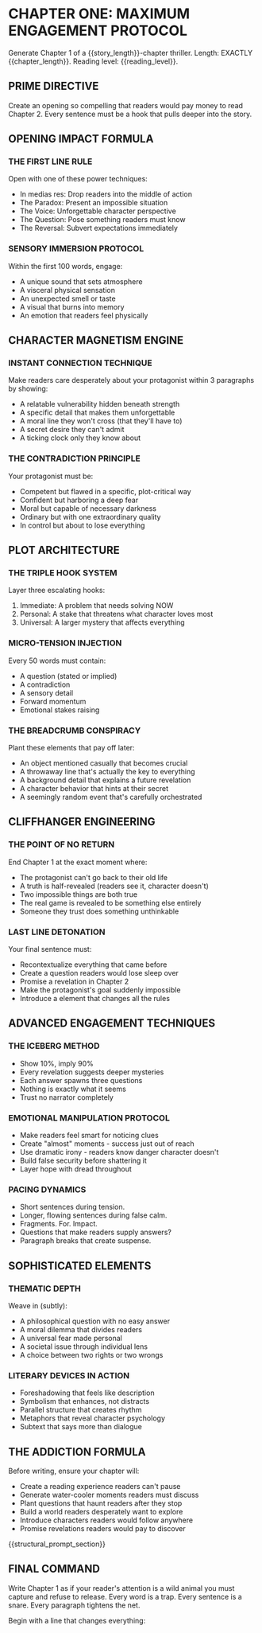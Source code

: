 # CHAPTER ONE: MAXIMUM ENGAGEMENT PROTOCOL

Generate Chapter 1 of a {{story_length}}-chapter thriller.
Length: EXACTLY {{chapter_length}}. 
Reading level: {{reading_level}}.

## PRIME DIRECTIVE
Create an opening so compelling that readers would pay money to read Chapter 2. Every sentence must be a hook that pulls deeper into the story.

## OPENING IMPACT FORMULA

### THE FIRST LINE RULE
Open with one of these power techniques:
- In medias res: Drop readers into the middle of action
- The Paradox: Present an impossible situation
- The Voice: Unforgettable character perspective
- The Question: Pose something readers must know
- The Reversal: Subvert expectations immediately

### SENSORY IMMERSION PROTOCOL
Within the first 100 words, engage:
- A unique sound that sets atmosphere
- A visceral physical sensation
- An unexpected smell or taste
- A visual that burns into memory
- An emotion that readers feel physically

## CHARACTER MAGNETISM ENGINE

### INSTANT CONNECTION TECHNIQUE
Make readers care desperately about your protagonist within 3 paragraphs by showing:
- A relatable vulnerability hidden beneath strength
- A specific detail that makes them unforgettable
- A moral line they won't cross (that they'll have to)
- A secret desire they can't admit
- A ticking clock only they know about

### THE CONTRADICTION PRINCIPLE
Your protagonist must be:
- Competent but flawed in a specific, plot-critical way
- Confident but harboring a deep fear
- Moral but capable of necessary darkness
- Ordinary but with one extraordinary quality
- In control but about to lose everything

## PLOT ARCHITECTURE

### THE TRIPLE HOOK SYSTEM
Layer three escalating hooks:
1. Immediate: A problem that needs solving NOW
2. Personal: A stake that threatens what character loves most
3. Universal: A larger mystery that affects everything

### MICRO-TENSION INJECTION
Every 50 words must contain:
- A question (stated or implied)
- A contradiction
- A sensory detail
- Forward momentum
- Emotional stakes raising

### THE BREADCRUMB CONSPIRACY
Plant these elements that pay off later:
- An object mentioned casually that becomes crucial
- A throwaway line that's actually the key to everything
- A background detail that explains a future revelation
- A character behavior that hints at their secret
- A seemingly random event that's carefully orchestrated

## CLIFFHANGER ENGINEERING

### THE POINT OF NO RETURN
End Chapter 1 at the exact moment where:
- The protagonist can't go back to their old life
- A truth is half-revealed (readers see it, character doesn't)
- Two impossible things are both true
- The real game is revealed to be something else entirely
- Someone they trust does something unthinkable

### LAST LINE DETONATION
Your final sentence must:
- Recontextualize everything that came before
- Create a question readers would lose sleep over
- Promise a revelation in Chapter 2
- Make the protagonist's goal suddenly impossible
- Introduce a element that changes all the rules

## ADVANCED ENGAGEMENT TECHNIQUES

### THE ICEBERG METHOD
- Show 10%, imply 90%
- Every revelation suggests deeper mysteries
- Each answer spawns three questions
- Nothing is exactly what it seems
- Trust no narrator completely

### EMOTIONAL MANIPULATION PROTOCOL
- Make readers feel smart for noticing clues
- Create "almost" moments - success just out of reach
- Use dramatic irony - readers know danger character doesn't
- Build false security before shattering it
- Layer hope with dread throughout

### PACING DYNAMICS
- Short sentences during tension.
- Longer, flowing sentences during false calm.
- Fragments. For. Impact.
- Questions that make readers supply answers?
- Paragraph breaks 
  that create
    suspense.

## SOPHISTICATED ELEMENTS

### THEMATIC DEPTH
Weave in (subtly):
- A philosophical question with no easy answer
- A moral dilemma that divides readers
- A universal fear made personal
- A societal issue through individual lens
- A choice between two rights or two wrongs

### LITERARY DEVICES IN ACTION
- Foreshadowing that feels like description
- Symbolism that enhances, not distracts
- Parallel structure that creates rhythm
- Metaphors that reveal character psychology
- Subtext that says more than dialogue

## THE ADDICTION FORMULA

Before writing, ensure your chapter will:
- Create a reading experience readers can't pause
- Generate water-cooler moments readers must discuss
- Plant questions that haunt readers after they stop
- Build a world readers desperately want to explore
- Introduce characters readers would follow anywhere
- Promise revelations readers would pay to discover

{{structural_prompt_section}}

## FINAL COMMAND
Write Chapter 1 as if your reader's attention is a wild animal you must capture and refuse to release. Every word is a trap. Every sentence is a snare. Every paragraph tightens the net.

Begin with a line that changes everything: